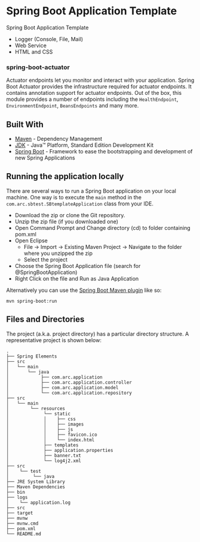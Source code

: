 # Spring Boot Application Template

Spring Boot Application Template

- Logger (Console, File, Mail)
- Web Service
- HTML and CSS

### spring-boot-actuator
Actuator endpoints let you monitor and interact with your application.
Spring Boot Actuator provides the infrastructure required for actuator endpoints. It contains
annotation support for actuator endpoints. Out of the box, this module provides a number of endpoints
including the `HealthEndpoint`, `EnvironmentEndpoint`, `BeansEndpoints` and many more.

## Built With

* [Maven](https://maven.apache.org/) - Dependency Management
* [JDK](http://www.oracle.com/technetwork/java/javase/downloads/jdk8-downloads-2133151.html) - Java™ Platform, Standard Edition Development Kit 
* [Spring Boot](https://spring.io/projects/spring-boot) - Framework to ease the bootstrapping and development of new Spring Applications

## Running the application locally

There are several ways to run a Spring Boot application on your local machine. One way is to execute the `main` method in the `com.arc.sbtest.SBtemplateApplication` class from your IDE.

- Download the zip or clone the Git repository.
- Unzip the zip file (if you downloaded one)
- Open Command Prompt and Change directory (cd) to folder containing pom.xml
- Open Eclipse 
   - File -> Import -> Existing Maven Project -> Navigate to the folder where you unzipped the zip
   - Select the project
- Choose the Spring Boot Application file (search for @SpringBootApplication)
- Right Click on the file and Run as Java Application

Alternatively you can use the [Spring Boot Maven plugin](https://docs.spring.io/spring-boot/docs/current/reference/html/build-tool-plugins-maven-plugin.html) like so:

```shell
mvn spring-boot:run
```

## Files and Directories

The project (a.k.a. project directory) has a particular directory structure. A representative project is shown below:

```
.
├── Spring Elements
├── src
│   └── main
│       └── java
│            ├── com.arc.application
│            ├── com.arc.application.controller
│            ├── com.arc.application.model
│            └── com.arc.application.repository
├── src
│   └── main
│        └── resources
│             └── static
│             │    ├── css
│             │    ├── images
│             │    ├── js
│             │    ├── favicon.ico
│             │    └── index.html
│             ├── templates
│             ├── application.properties
│             ├── banner.txt
│             └── log4j2.xml
├── src
│    └── test
│         └── java
├── JRE System Library
├── Maven Dependencies
├── bin
├── logs
│    └── application.log
├── src
├── target
├── mvnw
├── mvnw.cmd
├── pom.xml
└── README.md
```